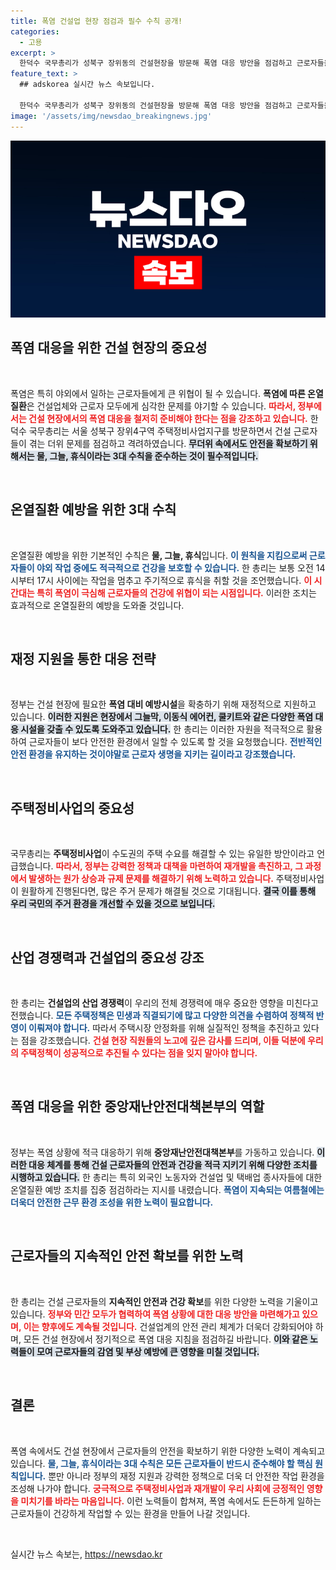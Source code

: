 ```yaml
---
title: 폭염 건설업 현장 점검과 필수 수칙 공개!
categories:
  - 고용
excerpt: >
  한덕수 국무총리가 성북구 장위동의 건설현장을 방문해 폭염 대응 방안을 점검하고 근로자들을 격려했다. 그는 14~17시에는 작업을 중단하고 휴식을 취할 것을 강조하며, 재개발이 아파트 수요 해결의 핵심이라고 밝혔다.
feature_text: >
  ## adskorea 실시간 뉴스 속보입니다.

  한덕수 국무총리가 성북구 장위동의 건설현장을 방문해 폭염 대응 방안을 점검하고 근로자들을 격려했다. 그는 14~17시에는 작업을 중단하고 휴식을 취할 것을 강조하며, 재개발이 아파트 수요 해결의 핵심이라고 밝혔다.
image: '/assets/img/newsdao_breakingnews.jpg'
---
```


<p><img src="/assets/img/newsdao_breakingnews.jpg" alt="adskorea 속보" /></p>

<h2 data-ke-size="size26">폭염 대응을 위한 건설 현장의 중요성</h2>

<p data-ke-size="size16">&nbsp;</p>

<p>폭염은 특히 야외에서 일하는 근로자들에게 큰 위협이 될 수 있습니다. <strong>폭염에 따른 온열질환</strong>은 건설업체와 근로자 모두에게 심각한 문제를 야기할 수 있습니다. <b><span style="color: #ee2323;">따라서, 정부에서는 건설 현장에서의 폭염 대응을 철저히 준비해야 한다는 점을 강조하고 있습니다.</span></b> 한덕수 국무총리는 서울 성북구 장위4구역 주택정비사업지구를 방문하면서 건설 근로자들이 겪는 더위 문제를 점검하고 격려하였습니다. <b><span style="background-color: #21538527;">무더위 속에서도 안전을 확보하기 위해서는 물, 그늘, 휴식이라는 3대 수칙을 준수하는 것이 필수적입니다.</span></b> </p>

<p data-ke-size="size16">&nbsp;</p>

<h2 data-ke-size="size26">온열질환 예방을 위한 3대 수칙</h2>

<p data-ke-size="size16">&nbsp;</p>

<p>온열질환 예방을 위한 기본적인 수칙은 <strong>물, 그늘, 휴식</strong>입니다. <b><span style="color: #1a5490;">이 원칙을 지킴으로써 근로자들이 야외 작업 중에도 적극적으로 건강을 보호할 수 있습니다.</span></b> 한 총리는 보통 오전 14시부터 17시 사이에는 작업을 멈추고 주기적으로 휴식을 취할 것을 조언했습니다. <b><span style="color: #ee2323;">이 시간대는 특히 폭염이 극심해 근로자들의 건강에 위협이 되는 시점입니다.</span></b> 이러한 조치는 효과적으로 온열질환의 예방을 도와줄 것입니다.</p>

<p data-ke-size="size16">&nbsp;</p>

<h2 data-ke-size="size26">재정 지원을 통한 대응 전략</h2>

<p data-ke-size="size16">&nbsp;</p>

<p>정부는 건설 현장에 필요한 <strong>폭염 대비 예방시설</strong>을 확충하기 위해 재정적으로 지원하고 있습니다. <b><span style="background-color: #21538527;">이러한 지원은 현장에서 그늘막, 이동식 에어컨, 쿨키트와 같은 다양한 폭염 대응 시설을 갖출 수 있도록 도와주고 있습니다.</span></b> 한 총리는 이러한 자원을 적극적으로 활용하여 근로자들이 보다 안전한 환경에서 일할 수 있도록 할 것을 요청했습니다. <b><span style="color: #1a5490;">전반적인 안전 환경을 유지하는 것이야말로 근로자 생명을 지키는 길이라고 강조했습니다.</span></b> </p>

<p data-ke-size="size16">&nbsp;</p>

<h2 data-ke-size="size26">주택정비사업의 중요성</h2>

<p data-ke-size="size16">&nbsp;</p>

<p>국무총리는 <strong>주택정비사업</strong>이 수도권의 주택 수요를 해결할 수 있는 유일한 방안이라고 언급했습니다. <b><span style="color: #ee2323;">따라서, 정부는 강력한 정책과 대책을 마련하여 재개발을 촉진하고, 그 과정에서 발생하는 원가 상승과 규제 문제를 해결하기 위해 노력하고 있습니다.</span></b> 주택정비사업이 원활하게 진행된다면, 많은 주거 문제가 해결될 것으로 기대됩니다. <b><span style="background-color: #21538527;">결국 이를 통해 우리 국민의 주거 환경을 개선할 수 있을 것으로 보입니다.</span></b></p>

<p data-ke-size="size16">&nbsp;</p>

<h2 data-ke-size="size26">산업 경쟁력과 건설업의 중요성 강조</h2>

<p data-ke-size="size16">&nbsp;</p>

<p>한 총리는 <strong>건설업의 산업 경쟁력</strong>이 우리의 전체 경쟁력에 매우 중요한 영향을 미친다고 전했습니다. <b><span style="color: #1a5490;">모든 주택정책은 민생과 직결되기에 많고 다양한 의견을 수렴하여 정책적 반영이 이뤄져야 합니다.</span></b> 따라서 주택시장 안정화를 위해 실질적인 정책을 추진하고 있다는 점을 강조했습니다. <b><span style="color: #ee2323;">건설 현장 직원들의 노고에 깊은 감사를 드리며, 이들 덕분에 우리의 주택정책이 성공적으로 추진될 수 있다는 점을 잊지 말아야 합니다.</span></b> </p>

<p data-ke-size="size16">&nbsp;</p>

<h2 data-ke-size="size26">폭염 대응을 위한 중앙재난안전대책본부의 역할</h2>

<p data-ke-size="size16">&nbsp;</p>

<p>정부는 폭염 상황에 적극 대응하기 위해 <strong>중앙재난안전대책본부</strong>를 가동하고 있습니다. <b><span style="background-color: #21538527;">이러한 대응 체계를 통해 건설 근로자들의 안전과 건강을 적극 지키기 위해 다양한 조치를 시행하고 있습니다.</span></b> 한 총리는 특히 외국인 노동자와 건설업 및 택배업 종사자들에 대한 온열질환 예방 조치를 집중 점검하라는 지시를 내렸습니다. <b><span style="color: #1a5490;">폭염이 지속되는 여름철에는 더욱더 안전한 근무 환경 조성을 위한 노력이 필요합니다.</span></b> </p>

<p data-ke-size="size16">&nbsp;</p>

<h2 data-ke-size="size26">근로자들의 지속적인 안전 확보를 위한 노력</h2>

<p data-ke-size="size16">&nbsp;</p>

<p>한 총리는 건설 근로자들의 <strong>지속적인 안전과 건강 확보</strong>를 위한 다양한 노력을 기울이고 있습니다. <b><span style="color: #ee2323;">정부와 민간 모두가 협력하여 폭염 상황에 대한 대응 방안을 마련해가고 있으며, 이는 향후에도 계속될 것입니다.</span></b> 건설업계의 안전 관리 체계가 더욱더 강화되어야 하며, 모든 건설 현장에서 정기적으로 폭염 대응 지침을 점검하길 바랍니다. <b><span style="background-color: #21538527;">이와 같은 노력들이 모여 근로자들의 감염 및 부상 예방에 큰 영향을 미칠 것입니다.</span></b> </p>

<p data-ke-size="size16">&nbsp;</p>

<h2 data-ke-size="size26">결론</h2>

<p data-ke-size="size16">&nbsp;</p>

<p>폭염 속에서도 건설 현장에서 근로자들의 안전을 확보하기 위한 다양한 노력이 계속되고 있습니다. <b><span style="color: #1a5490;">물, 그늘, 휴식이라는 3대 수칙은 모든 근로자들이 반드시 준수해야 할 핵심 원칙입니다.</span></b> 뿐만 아니라 정부의 재정 지원과 강력한 정책으로 더욱 더 안전한 작업 환경을 조성해 나가야 합니다. <b><span style="color: #ee2323;">궁극적으로 주택정비사업과 재개발이 우리 사회에 긍정적인 영향을 미치기를 바라는 마음입니다.</span></b> 이런 노력들이 합쳐져, 폭염 속에서도 든든하게 일하는 근로자들이 건강하게 작업할 수 있는 환경을 만들어 나갈 것입니다. </p>

<p data-ke-size="size16">&nbsp;</p>
실시간 뉴스 속보는, <a href="https://newsdao.kr" rel="dofollow">https://newsdao.kr</a>


